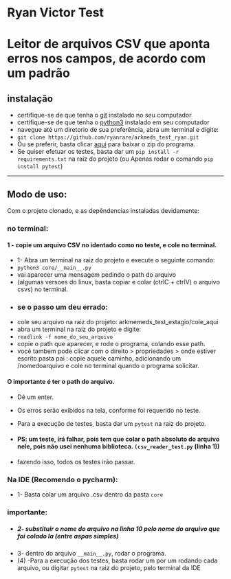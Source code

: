 # Ryan Victor Test
# Leitor de arquivos CSV que aponta erros nos campos, de acordo com um padrão

## instalação

- certifique-se de que tenha o [git](https://git-scm.com/book/en/v2/Getting-Started-Installing-Git) instalado no seu computador
- certifique-se de que tenha o [python3](https://www.python.org/downloads/) instalado em seu computador
- navegue até um diretorio de sua preferência, abra um terminal e digite:
- `git clone https://github.com/ryanrare/arkmeds_test_ryan.git`
- Ou se preferir, basta clicar [aqui](https://github.com/ryanrare/arkmeds_test_ryan/archive/refs/heads/main.zip) para baixar o zip do programa.
- Se quiser efetuar os testes, basta dar um `pip install -r requirements.txt` na raiz do projeto
  (ou Apenas rodar o comando `pip install pytest`)

---

## Modo de uso:
Com o projeto clonado, e as depêndencias instaladas devidamente:
### no terminal:

#### 1 - copie um arquivo CSV no identado como no teste, e cole no terminal.
- 1- Abra um terminal na raiz do projeto e execute o seguinte comando:
- `python3 core/__main__.py`
- vai aparecer uma mensagem pedindo o path do arquivo
- (algumas versoes do linux, basta copiar e colar (ctrlC + ctrlV) o arquivo csvs) no terminal.
- ### se o passo um deu errado:
- cole seu arquivo na raiz do projeto: arkmemeds_test_estagio/cole_aqui
- abra um terminal na raiz do projeto e digite:
- `readlink -f nome_do_seu_arquivo`
- copie o path que aparecer, e rode o programa, colando esse path.
- você tambem pode clicar com o direito > propriedades > onde estiver escrito pasta pai : copie aquele caminho, adicionando um /nomedoarquivo e cole no terminal quando o programa solicitar.
#### O importante é ter o path do arquivo.
- Dê um enter.
- Os erros serão exibidos na tela, conforme foi requerido no teste.

- Para a execução de testes, basta dar um `pytest` na raiz do projeto.
- #### PS: um teste, irá falhar, pois tem que colar o path absoluto do arquivo nele, pois não usei nenhuma biblioteca. `(csv_reader_test.py` (linha 1)) 
- fazendo isso, todos os testes irão passar.

### Na IDE (Recomendo o pycharm):
- 1- Basta colar um arquivo .csv dentro da pasta `core`

### importante:
- ##### 2- substituir o nome do arquivo na linha 10 pelo nome do arquivo que foi colado la (entre aspas simples)
- 3- dentro do arquivo `__main__.py`, rodar o programa.
- (4) -Para a execução dos testes, basta rodar um por um rodando cada arquivo, ou digitar `pytest` na raiz do projeto, pelo terminal da IDE